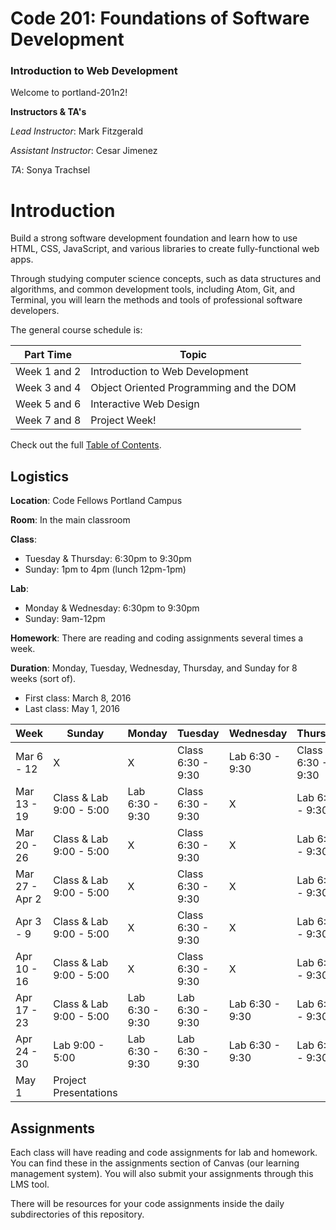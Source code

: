 # Code 201: Foundations of Software Development
### Introduction to Web Development
Welcome to portland-201n2!

**Instructors & TA's**

*Lead Instructor*: Mark Fitzgerald

*Assistant Instructor*: Cesar Jimenez

*TA*: Sonya Trachsel

# Introduction
Build a strong software development foundation and learn how to use HTML, CSS, JavaScript, and various libraries to create fully-functional web apps.

Through studying computer science concepts, such as data structures and algorithms, and common development tools, including Atom, Git, and Terminal, you will learn the methods and tools of professional software developers.

The general course schedule is:

**Part Time**    | Topic
-------------|---------------
Week 1 and 2 | Introduction to Web Development
Week 3 and 4 | Object Oriented Programming and the DOM
Week 5 and 6 | Interactive Web Design
Week 7 and 8 | Project Week!

Check out the full [Table of Contents](SUMMARY.md).

## Logistics
**Location**: Code Fellows Portland Campus

**Room**: In the main classroom

**Class**:
* Tuesday & Thursday: 6:30pm to 9:30pm
* Sunday: 1pm to 4pm (lunch 12pm-1pm)

**Lab**:
* Monday & Wednesday: 6:30pm to 9:30pm
* Sunday: 9am-12pm

**Homework**: There are reading and coding assignments several times a week.

**Duration**: Monday, Tuesday, Wednesday, Thursday, and Sunday for 8 weeks (sort of).
* First class: March 8, 2016
* Last class: May 1, 2016

**Week**    | Sunday | Monday | Tuesday | Wednesday | Thursday
-------------|---------------|---------------|---------------|---------------|---------------
Mar 6 - 12 | X | X | Class 6:30 - 9:30 | Lab 6:30 - 9:30 | Class 6:30 - 9:30
Mar 13 - 19 | Class & Lab 9:00 - 5:00 | Lab 6:30 - 9:30 | Class 6:30 - 9:30 | X | Lab 6:30 - 9:30
Mar 20 - 26 | Class & Lab 9:00 - 5:00 | X | Class 6:30 - 9:30 | X | Lab 6:30 - 9:30
Mar 27 - Apr 2 | Class & Lab 9:00 - 5:00 | X | Class 6:30 - 9:30 | X | Lab 6:30 - 9:30
Apr 3 - 9 | Class & Lab 9:00 - 5:00 | X | Class 6:30 - 9:30 | X | Lab 6:30 - 9:30
Apr 10 - 16 | Class & Lab 9:00 - 5:00 | X | Class 6:30 - 9:30 | X | Lab 6:30 - 9:30
Apr 17 - 23 | Class & Lab 9:00 - 5:00 | Lab 6:30 - 9:30 | Lab 6:30 - 9:30 | Lab 6:30 - 9:30 | Lab 6:30 - 9:30
Apr 24 - 30 | Lab 9:00 - 5:00 | Lab 6:30 - 9:30 | Lab 6:30 - 9:30 | Lab 6:30 - 9:30 | Lab 6:30 - 9:30
May 1 | Project Presentations |  |  |  | 

## Assignments

Each class will have reading and code assignments for lab and homework. You can find these in the assignments section of Canvas (our learning management system). You will also submit your assignments through this LMS tool.

There will be resources for your code assignments inside the daily subdirectories of this repository.
